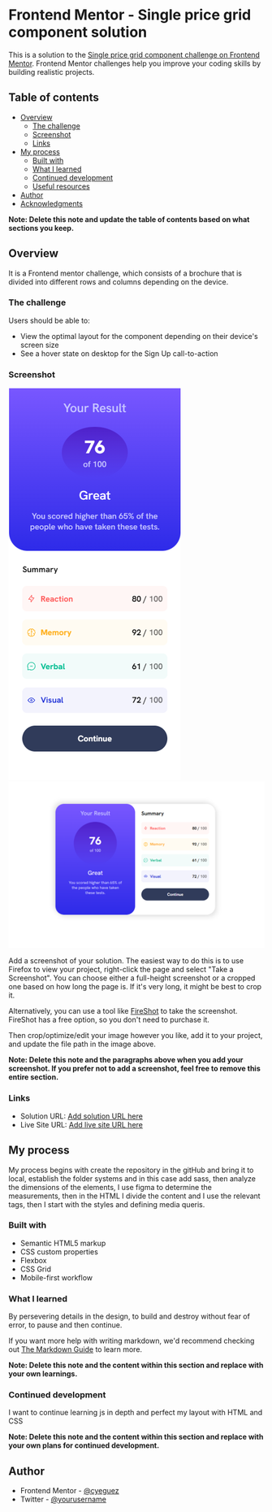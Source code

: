 # Frontend Mentor - Single price grid component solution

This is a solution to the [Single price grid component challenge on Frontend Mentor](https://www.frontendmentor.io/challenges/single-price-grid-component-5ce41129d0ff452fec5abbbc). Frontend Mentor challenges help you improve your coding skills by building realistic projects. 

## Table of contents

- [Overview](#overview)
  - [The challenge](#the-challenge)
  - [Screenshot](#screenshot)
  - [Links](#links)
- [My process](#my-process)
  - [Built with](#built-with)
  - [What I learned](#what-i-learned)
  - [Continued development](#continued-development)
  - [Useful resources](#useful-resources)
- [Author](#author)
- [Acknowledgments](#acknowledgments)

**Note: Delete this note and update the table of contents based on what sections you keep.**

## Overview

It is a Frontend mentor challenge, which consists of a brochure that is divided into different rows and columns depending on the device.

### The challenge

Users should be able to:

- View the optimal layout for the component depending on their device's screen size
- See a hover state on desktop for the Sign Up call-to-action

### Screenshot

![](./screenshot/Screenshot-mobile-mode.png) ![](./screenshot/Screenshot%20-desktop-mode.png)

Add a screenshot of your solution. The easiest way to do this is to use Firefox to view your project, right-click the page and select "Take a Screenshot". You can choose either a full-height screenshot or a cropped one based on how long the page is. If it's very long, it might be best to crop it.

Alternatively, you can use a tool like [FireShot](https://getfireshot.com/) to take the screenshot. FireShot has a free option, so you don't need to purchase it. 

Then crop/optimize/edit your image however you like, add it to your project, and update the file path in the image above.

**Note: Delete this note and the paragraphs above when you add your screenshot. If you prefer not to add a screenshot, feel free to remove this entire section.**

### Links

- Solution URL: [Add solution URL here](https://github.com/cyeguez/Single-price-grid-component)
- Live Site URL: [Add live site URL here](https://cyeguez.github.io/Single-price-grid-component/)

## My process

My process begins with create the repository in the gitHub and bring it to local, establish the folder systems and in this case add sass, then analyze the dimensions of the elements, I use figma to determine the measurements, then in the HTML I divide the content and I use the relevant tags, then I start with the styles and defining media queris.

### Built with

- Semantic HTML5 markup
- CSS custom properties
- Flexbox
- CSS Grid
- Mobile-first workflow




### What I learned

By persevering details in the design, to build and destroy without fear of error, to pause and then continue.

If you want more help with writing markdown, we'd recommend checking out [The Markdown Guide](https://www.markdownguide.org/) to learn more.

**Note: Delete this note and the content within this section and replace with your own learnings.**

### Continued development

I want to continue learning js in depth and perfect my layout with HTML and CSS

**Note: Delete this note and the content within this section and replace with your own plans for continued development.**



## Author


- Frontend Mentor - [@cyeguez](https://www.frontendmentor.io/profile/cyeguez)
- Twitter - [@yourusername](https://www.twitter.com/yourusername)



